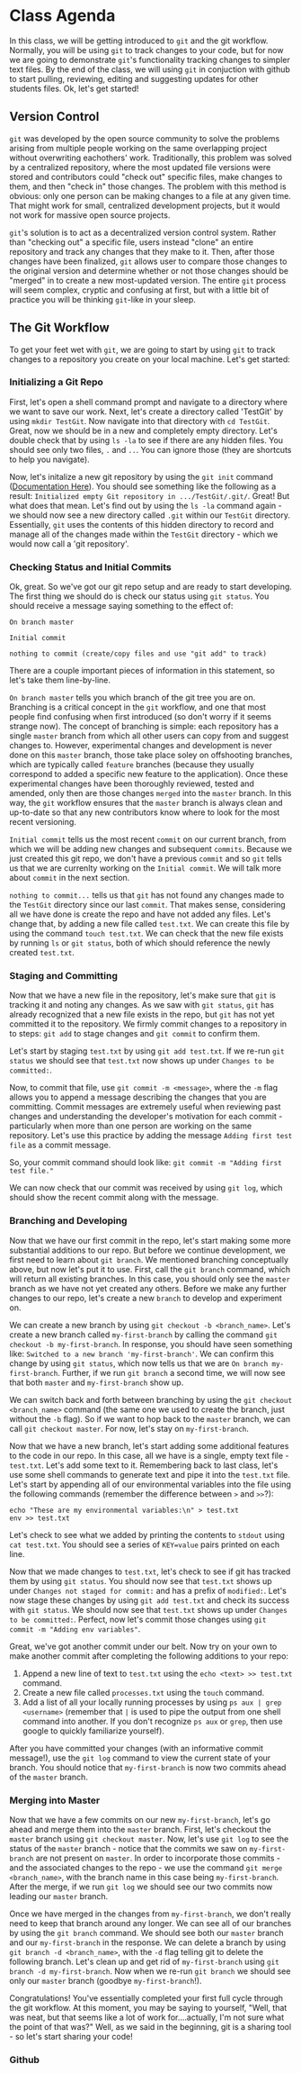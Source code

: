 # Class Agenda
In this class, we will be getting introduced to `git` and the git workflow.
Normally, you will be using `git` to track changes to your code, but for now we
are going to demonstrate `git`'s functionality tracking changes to simpler text
files.  By the end of the class, we will using `git` in conjuction with github
to start pulling, reviewing, editing and suggesting updates for other students
files.  Ok, let's get started!

## Version Control
`git` was developed by the open source community to solve the problems arising
from multiple people working on the same overlapping project without overwriting
eachothers' work.  Traditionally, this problem was solved by a centralized
repository, where the most updated file versions were stored and contributors
could "check out" specific files, make changes to them, and then "check in"
those changes.  The problem with this method is obvious: only one person can be
making changes to a file at any given time.  That might work for small,
centralized development projects, but it would not work for massive open source
projects.

`git`'s solution is to act as a decentralized version control system.  Rather than
"checking out" a specific file, users instead "clone" an entire repository and
track any changes that they make to it.  Then, after those changes have been
finalized, `git` allows user to compare those changes to the original version
and determine whether or not those changes should be "merged" in to create a new
most-updated version.  The entire `git` process will seem complex, cryptic and
confusing at first, but with a little bit of practice you will be thinking
`git`-like in your sleep.

## The Git Workflow
To get your feet wet with `git`, we are going to start by using `git` to track
changes to a repository you create on your local machine.  Let's get started:
### Initializing a Git Repo
First, let's open a shell command prompt and navigate to a directory where we
want to save our work.  Next, let's create a directory called 'TestGit' by using
`mkdir TestGit`.  Now navigate into that directory with `cd TestGit`.  Great,
now we should be in a new and completely empty directory.  Let's double check
that by using `ls -la` to see if there are any hidden files.  You should see
only two files, `.` and `..`.  You can ignore those (they are shortcuts to help
you navigate).

Now, let's initalize a new git repository by using the `git init` command
([Documentation Here](https://git-scm.com/docs/git-init)).  You should see
something like the following as a result: `Initialized empty Git repository in
.../TestGit/.git/`.  Great! But what does that mean.  Let's find out by using
the `ls -la` command again - we should now see a new directory called `.git`
within our `TestGit` directory. Essentially, `git` uses the contents of this
hidden directory to record and manage all of the changes made within the
`TestGit` directory - which we would now call a 'git repository'.  
### Checking Status and Initial Commits
Ok, great.  So we've got our git repo setup and are ready to start developing.
The first thing we should do is check our status using `git status`.  You should
receive a message saying something to the effect of:
```
On branch master

Initial commit

nothing to commit (create/copy files and use "git add" to track)
```
There are a couple important pieces of information in this statement, so let's
take them line-by-line.  

`On branch master` tells you which branch of the git tree you are on.  Branching
is a critical concept in the `git` workflow, and one that most people find
confusing when first introduced (so don't worry if it seems strange now).  The
concept of branching is simple: each repository has a single `master` branch
from which all other users can copy from and suggest changes to.  However,
experimental changes and development is never done on this `master` branch,
those take place soley on offshooting branches, which are typically called `feature`
branches (because they usually correspond to added a specific new feature to the
application). Once these experimental changes have been thoroughly reviewed,
tested and amended, only then are those changes `merged` into the `master`
branch.  In this way, the `git` workflow ensures that the `master` branch is
always clean and up-to-date so that any new contributors know where to look for
the most recent versioning.

`Initial commit` tells us the most recent `commit` on our current branch, from
which we will be adding new changes and subsequent `commits`.  Because we just
created this git repo, we don't have a previous `commit` and so `git` tells us
that we are currenlty working on the `Initial commit`.  We will talk more
about `commit` in the next section.

`nothing to commit...` tells us that `git` has not found any changes made to the
`TestGit` directory since our last `commit`.  That makes sense, considering all
we have done is create the repo and have not added any files.  Let's change
that, by adding a new file called `test.txt`.  We can create this file by using
the command `touch test.txt`.  We can check that the new file exists by running
`ls` or `git status`, both of which should reference the newly created
`test.txt`. 

### Staging and Committing
Now that we have a new file in the repository, let's make sure that `git` is
tracking it and noting any changes.  As we saw with `git status`, `git` has
already recognized that a new file exists in the repo, but `git` has not yet
committed it to the repository.  We firmly commit changes to a repository in to
steps: `git add` to stage changes and `git commit` to confirm them.  

Let's start by staging `test.txt` by using `git add test.txt`.  If we re-run
`git status` we should see that `test.txt` now shows up under `Changes to be
committed:`.  

Now, to commit that file, use `git commit -m <message>`, where the `-m` flag
allows you to append a message describing the changes that you are committing.
Commit messages are extremely useful when reviewing past changes and
understanding the developer's motivation for each commit - particularly when
more than one person are working on the same repository.  Let's use this
practice by adding the message `Adding first test file` as a commit message.

So, your commit command should look like: `git commit -m "Adding first test
file."`

We can now check that our commit was received by using `git log`, which should
show the recent commit along with the message.
### Branching and Developing
Now that we have our first commit in the repo, let's start making some more
substantial additions to our repo.  But before we continue development, we first
need to learn about `git branch`.  We mentioned branching conceptually above,
but now let's put it to use.  First, call the `git branch` command, which will
return all existing branches.  In this case, you should only see the `master`
branch as we have not yet created any others.  Before we make any further
changes to our repo, let's create a new `branch` to develop and experiment on.

We can create a new branch  by using `git checkout -b <branch_name>`.  Let's create a new
branch called `my-first-branch` by calling the command `git checkout -b
my-first-branch`.  In response, you should have seen something like: `Switched
to a new branch 'my-first-branch'`.  We can confirm this change by using `git
status`, which now tells us that we are `On branch my-first-branch`.  Further,
if we run `git branch` a second time, we will now see that both `master` and
`my-first-branch` show up.

We can switch back and forth between branching by using the `git checkout
<branch_name>` command (the same one we used to create the branch, just without
the `-b` flag).  So if we want to hop back to the `master` branch, we can call
`git checkout master`.  For now, let's stay on `my-first-branch`.

Now that we have a new branch, let's start adding some additional features to
the code in our repo.  In this case, all we have is a single, empty text file -
`test.txt`.  Let's add some text to it.  Remembering back to last class, let's
use some shell commands to generate text and pipe it into the `test.txt` file.
Let's start by appending all of our environmental variables into the file using
the following commands (remember the difference between `>` and `>>`?):
```
echo "These are my environmental variables:\n" > test.txt
env >> test.txt
```
Let's check to see what we added by printing the contents to `stdout` using `cat
test.txt`.  You should see a series of `KEY=value` pairs printed on each
line.

Now that we made changes to `test.txt`, let's check to see if git has tracked
them by using `git status`.  You should now see that `test.txt` shows up under
`Changes not staged for commit:` and has a prefix of `modified:`.  Let's now
stage these changes by using `git add test.txt` and check its success with `git
status`.  We should now see that `test.txt` shows up under `Changes to be
committed:`.  Perfect, now let's commit those changes using `git commit -m
"Adding env variables"`.

Great, we've got another commit under our belt.  Now try on your own to make
another commit after completing the following additions to your repo:

1.  Append a new line of text to `test.txt` using the `echo <text> >> test.txt`
command.
2.  Create a new file called `processes.txt` using the `touch` command.
3.  Add a list of all your locally running processes by using `ps aux | grep
<username>` (remember that `|` is used to pipe the output from one shell command
into another.  If you don't recognize `ps aux` or `grep`, then use google to
quickly familiarize yourself).

After you have committed your changes (with an informative commit message!), use
the `git log` command to view the current state of your branch.  You should
notice that `my-first-branch` is now two commits ahead of the `master` branch.

### Merging into Master
Now that we have a few commits on our new `my-first-branch`, let's go ahead and
merge them into the `master` branch.  First, let's checkout the `master` branch
using `git checkout master`.  Now, let's use `git log` to see the status of the
`master` branch - notice that the commits we saw on `my-first-branch` are not
present on `master`.  In order to incorporate those commits - and the associated
changes to the repo - we use the command `git merge <branch_name>`, with the
branch name in this case being `my-first-branch`.  After the merge, if we run
`git log` we should see our two commits now leading our `master` branch.

Once we have merged in the changes from `my-first-branch`, we don't really need
to keep that branch around any longer.  We can see all of our branches by using
the `git branch` command.  We should see both our `master` branch and our
`my-first-branch` in the response.  We can delete a branch by using `git
branch -d <branch_name>`, with the `-d` flag telling git to delete the following
branch.  Let's clean up and get rid of `my-first-branch` using `git branch -d
my-first-branch`.  Now when we re-run `git branch` we should see only our
`master` branch (goodbye `my-first-branch`!).

Congratulations!  You've essentially completed your first full cycle through the
git workflow.  At this moment, you may be saying to yourself, "Well, that was
neat, but that seems like a lot of work for....actually, I'm not sure what the
point of that was?" Well, as we said in the beginning, git is a sharing tool -
so let's start sharing your code!

### Github

